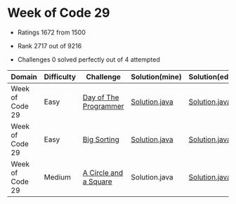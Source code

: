 # Week of Code 29

* Ratings
 1672 from 1500

* Rank
 2717 out of 9216

* Challenges
 0 solved perfectly out of 4 attempted


| Domain          | Difficulty |Challenge | Solution(mine) | Solution(editor) | Score |
| --------------- | ---------- | -------- | -------------- | ---------------- | ----- |
| Week of Code 29 | Easy       | [Day of The Programmer](https://www.hackerrank.com/contests/w29/challenges/day-of-the-programmer)  | [Solution.java](src/mine/dayoftheprogrammer/Solution.java) | [Solution.java](src/editor/dayoftheprogrammer/Solution.java) | 7.80/10 |
| Week of Code 29 | Easy       | [Big Sorting](https://www.hackerrank.com/contests/w29/challenges/big-sorting)  | [Solution.java](src/mine/bigsorting/Solution.java) | [Solution.java](src/editor/bigsorting/Solution.java) | 13.60/20 |
| Week of Code 29 | Medium     | [A Circle and a Square](https://www.hackerrank.com/contests/w29/challenges/a-circle-and-a-square)  | Solution.java | [Solution.java](src/editor/circleandsquare/Solution.java) | 0/30 |
